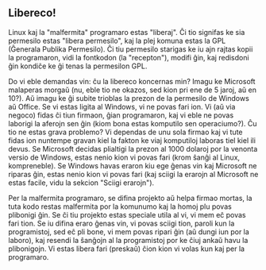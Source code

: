 

<div id="corps">

<h2>Libereco!</h2>

Linux kaj la "malfermita" programaro estas "liberaj". Ĉi tio signifas ke sia permesilo estas "libera permesilo", kaj la plej komuna estas la GPL (Ĝenerala Publika Permesilo). Ĉi tiu permesilo starigas ke iu ajn rajtas kopii la programaron, vidi la fontkodon (la "recepton"), modifi ĝin, kaj redisdoni ĝin kondiĉe ke ĝi tenas la permesilon GPL.

Do vi eble demandas vin: ĉu la libereco koncernas min? Imagu ke Microsoft malaperas morgaŭ (nu, eble tio ne okazos, sed kion pri ene de 5 jaroj, aŭ en 10?). Aŭ imagu ke ĝi subite trioblas la prezon de la permesilo de Windows aŭ Office. Se vi estas ligita al Windows, vi ne povas fari ion. Vi (aŭ via negoco) fidas ĉi tiun firmaon, ĝian programaron, kaj vi eble ne povas laborigi la aferojn sen ĝin (kiom bona estas komputilo sen operaciumo?). Ĉu tio ne estas grava problemo? Vi dependas de unu sola firmao kaj vi tute fidas ion nuntempe gravan kiel la fakton ke viaj komputiloj laboras tiel kiel ili devus. Se Microsoft decidas plialtigi la prezon al 1000 dolaroj por la venonta versio de Windows, estas nenio kion vi povas fari (krom ŝanĝi al Linux, kompreneble). Se Windows havas eraron kiu ege ĝenas vin kaj Microsoft ne riparas ĝin, estas nenio kion vi povas fari (kaj sciigi la erarojn al Microsoft ne estas facile, vidu la sekcion "Sciigi erarojn").

Per la malfermita programaro, se difina projekto aŭ helpa firmao mortas, la tuta kodo restas malfermita por la komunumo kaj la homoj plu povas plibonigi ĝin. Se ĉi tiu projekto estas speciale utila al vi, vi mem eĉ povas fari tion. Se iu difina eraro ĝenas vin, vi povas sciigi tion, paroli kun la programistoj, sed eĉ pli bone, vi mem povas ripari ĝin (aŭ dungi iun por la laboro), kaj resendi la ŝanĝojn al la programistoj por ke ĉiuj ankaŭ havu la plibonigojn. Vi estas libera fari (preskaŭ) ĉion kion vi volas kun kaj per la programaro.

</div>



